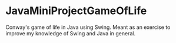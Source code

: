 # JavaMiniProjectGameOfLife
Conway's game of life in Java using Swing. Meant as an exercise to improve my knowledge of Swing and Java in general.
